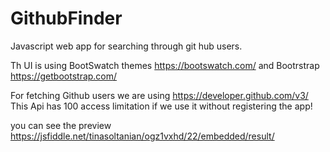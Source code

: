 # GithubFinder
Javascript web app for searching through git hub users.

Th UI is using BootSwatch themes https://bootswatch.com/
and Bootrstrap https://getbootstrap.com/

For fetching Github users we are using https://developer.github.com/v3/
This Api has 100 access limitation if we use it without registering the app!

you can see the preview https://jsfiddle.net/tinasoltanian/ogz1vxhd/22/embedded/result/ 
